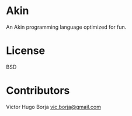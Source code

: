 Akin
====

An Akin programming language optimized for fun.

License
=======

BSD

Contributors
============

Victor Hugo Borja <vic.borja@gmail.com>

